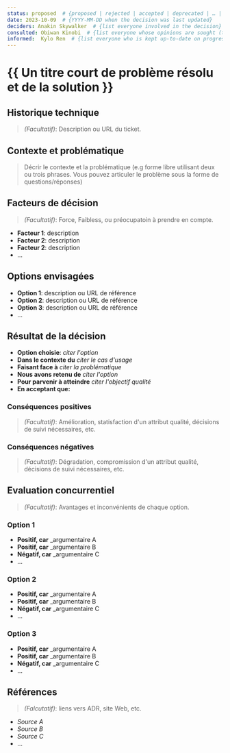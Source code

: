 ```yaml
---
status: proposed  # {proposed | rejected | accepted | deprecated | … | superseded by [ADR-0005](0005-example.md)}
date: 2023-10-09  # {YYYY-MM-DD when the decision was last updated}
deciders: Anakin Skywalker  # {list everyone involved in the decision}
consulted: Obiwan Kinobi  # {list everyone whose opinions are sought (typically subject-matter experts); and with whom there is a two-way communication}
informed:  Kylo Ren  # {list everyone who is kept up-to-date on progress; and with whom there is a one-way communication}
---
```


# {{ Un titre court de problème résolu et de la solution }}

## Historique technique

> _(Facultatif)_: Description ou URL du ticket.

## Contexte et problématique

> Décrir le contexte et la problématique (e.g forme libre utilisant deux ou trois phrases. Vous pouvez articuler le problème sous la forme de questions/réponses)

## Facteurs de décision

> _(Facultatif)_: Force, Faibless, ou préocupatoin à prendre en compte.

- **Facteur 1**: description
- **Facteur 2**: description
- **Facteur 2**: description
- ...

## Options envisagées

- **Option 1**: description ou URL de référence
- **Option 2**: description ou URL de référence
- **Option 3**: description ou URL de référence
- ...

## Résultat de la décision

- **Option choisie**: _citer l'option_
- **Dans le contexte du** _citer le cas d'usage_
- **Faisant face à** _citer la problématique_
- **Nous avons retenu de** _citer l'option_
- **Pour parvenir à atteindre** _citer l'objectif qualité_
- **En acceptant que:**

### Conséquences positives

> _(Facultatif)_: Amélioration, statisfaction d'un attribut qualité, décisions de suivi nécessaires, etc.

### Conséquences négatives

> _(Facultatif)_: Dégradation, compromission d'un attribut qualité, décisions de suivi nécessaires, etc.

## Evaluation concurrentiel

> _(Facultatif)_: Avantages et inconvénients de chaque option.

### Option 1

- **Positif, car** _argumentaire A
- **Positif, car** _argumentaire B
- **Négatif, car** _argumentaire C
- ...

### Option 2

- **Positif, car** _argumentaire A
- **Positif, car** _argumentaire B
- **Négatif, car** _argumentaire C
- ...

### Option 3

- **Positif, car** _argumentaire A
- **Positif, car** _argumentaire B
- **Négatif, car** _argumentaire C
- ...

## Références

> _(Falcutatif)_: liens vers ADR, site Web, etc.

- _Source A_
- _Source B_
- _Source C_
- ...
